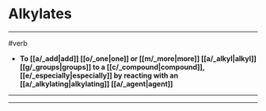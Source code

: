 # Alkylates
---
#verb
- **To [[a/_add|add]] [[o/_one|one]] or [[m/_more|more]] [[a/_alkyl|alkyl]] [[g/_groups|groups]] to a [[c/_compound|compound]], [[e/_especially|especially]] by reacting with an [[a/_alkylating|alkylating]] [[a/_agent|agent]]**
---
---
